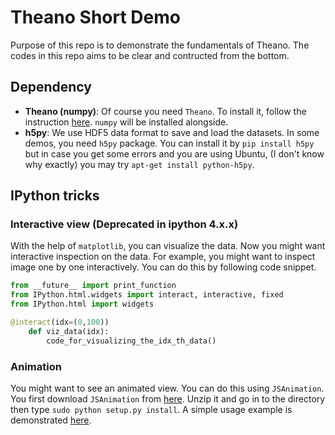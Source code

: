 # Theano Short Demo

Purpose of this repo is to demonstrate the fundamentals of Theano. The codes in this repo aims to be clear and contructed from the bottom.

## Dependency
* __Theano (numpy)__: Of course you need `Theano`. To install it, follow the instruction [here](http://deeplearning.net/software/theano/install.html). `numpy` will be installed alongside.
* __h5py__: We use HDF5 data format to save and load the datasets. In some demos, you need `h5py` package. You can install it by `pip install h5py` but in case you get some errors and you are using Ubuntu, (I don't know why exactly) you may try `apt-get install python-h5py`.

## IPython tricks
### Interactive view (Deprecated in ipython 4.x.x)
With the help of `matplotlib`, you can visualize the data. Now you might want interactive inspection on the data. For example, you might want to inspect image one by one interactively. You can do this by following code snippet.
```python
from __future__ import print_function
from IPython.html.widgets import interact, interactive, fixed
from IPython.html import widgets

@interact(idx=(0,100))
	def viz_data(idx):
		code_for_visualizing_the_idx_th_data()
```

### Animation
You might want to see an animated view. You can do this using `JSAnimation`. You first download `JSAnimation` from [here](https://github.com/jakevdp/JSAnimation). Unzip it and go in to the directory then type `sudo python setup.py install`. A simple usage example is demonstrated [here](http://nbviewer.ipython.org/github/jakevdp/JSAnimation/blob/master/animation_example.ipynb).





